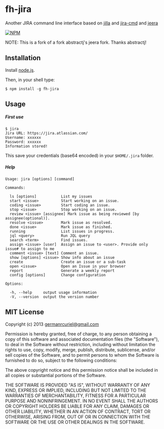 # fh-jira

Another JIRA command line interface based on [jilla](https://github.com/godmodelabs/jilla) and [jira-cmd](https://github.com/germanrcuriel/jira-cmd) and [jeera](https://github.com/abstractj/jeera)

[![NPM](https://nodei.co/npm/fh-jira.png?downloads=true&stars=true)](https://nodei.co/npm/fh-jira/)

NOTE: This is a fork of a fork abstractj's jeera fork. Thanks abstractj!

## Installation

Install [node.js](http://nodejs.org/).

Then, in your shell type:

    $ npm install -g fh-jira

## Usage

##### First use

    $ jira
    Jira URL: https://jira.atlassian.com/
    Username: xxxxxx
    Password: xxxxxx
    Information stored!

This save your credentials (base64 encoded) in your `$HOME/.jira` folder.

##### Help

    Usage: jira [options] [command]

    Commands:

      ls [options]           List my issues
      start <issue>          Start working on an issue.
      coding <issue>         Start coding an issue.
      stop <issue>           Stop working on an issue.
      review <issue> [assignee] Mark issue as being reviewed [by assignee(optional)].
      resolve <issue>        Mark issue as resolved.
      done <issue>           Mark issue as finished.
      running                List issues in progress.
      jql <query>            Run JQL query
      search <term>          Find issues.
      assign <issue> [user]  Assign an issue to <user>. Provide only issue# to assign to me
      comment <issue> [text] Comment an issue.
      show [options] <issue> Show info about an issue
      create                 Create an issue or a sub-task
      open <issue>           Open an Issue in your browser
      report                 Generate a weekly report
      config [options]       Change configuration

    Options:

      -h, --help     output usage information
      -V, --version  output the version number

## MIT License

Copyright (c) 2013 <germanrcuriel@gmail.com>

Permission is hereby granted, free of charge, to any person obtaining a copy of this software and associated documentation files (the "Software"), to deal in the Software without restriction, including without limitation the rights to use, copy, modify, merge, publish, distribute, sublicense, and/or sell copies of the Software, and to permit persons to whom the Software is furnished to do so, subject to the following conditions:

The above copyright notice and this permission notice shall be included in all copies or substantial portions of the Software.

THE SOFTWARE IS PROVIDED "AS IS", WITHOUT WARRANTY OF ANY KIND, EXPRESS OR IMPLIED, INCLUDING BUT NOT LIMITED TO THE WARRANTIES OF MERCHANTABILITY, FITNESS FOR A PARTICULAR PURPOSE AND NONINFRINGEMENT. IN NO EVENT SHALL THE AUTHORS OR COPYRIGHT HOLDERS BE LIABLE FOR ANY CLAIM, DAMAGES OR OTHER LIABILITY, WHETHER IN AN ACTION OF CONTRACT, TORT OR OTHERWISE, ARISING FROM, OUT OF OR IN CONNECTION WITH THE SOFTWARE OR THE USE OR OTHER DEALINGS IN THE SOFTWARE.

